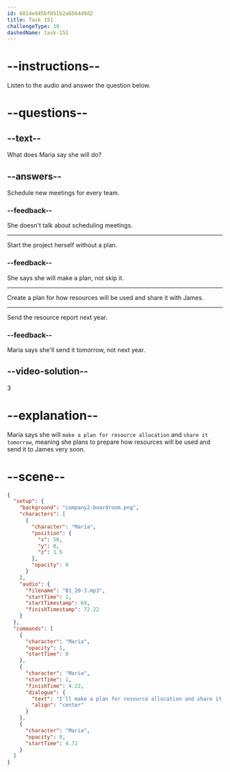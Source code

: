 ```yaml
---
id: 6814e845bf051b2a6564d9d2
title: Task 151
challengeType: 19
dashedName: task-151
---
```


<!-- (Audio) Maria: I'll make a plan for resource allocation and share it with you tomorrow. -->

# --instructions--

Listen to the audio and answer the question below.

# --questions--

## --text--

What does Maria say she will do?

## --answers--

Schedule new meetings for every team.

### --feedback--

She doesn't talk about scheduling meetings.

---

Start the project herself without a plan.

### --feedback--

She says she will make a plan, not skip it.

---

Create a plan for how resources will be used and share it with James.

---

Send the resource report next year.

### --feedback--

Maria says she'll send it tomorrow, not next year.

## --video-solution--

3

# --explanation--

Maria says she will `make a plan for resource allocation` and `share it tomorrow`, meaning she plans to prepare how resources will be used and send it to James very soon.

# --scene--

```json
{
  "setup": {
    "background": "company2-boardroom.png",
    "characters": [
      {
        "character": "Maria",
        "position": {
          "x": 50,
          "y": 0,
          "z": 1.5
        },
        "opacity": 0
      }
    ],
    "audio": {
      "filename": "B1_20-3.mp3",
      "startTime": 1,
      "startTimestamp": 69,
      "finishTimestamp": 72.22
    }
  },
  "commands": [
    {
      "character": "Maria",
      "opacity": 1,
      "startTime": 0
    },
    {
      "character": "Maria",
      "startTime": 1,
      "finishTime": 4.22,
      "dialogue": {
        "text": "I'll make a plan for resource allocation and share it with you tomorrow.",
        "align": "center"
      }
    },
    {
      "character": "Maria",
      "opacity": 0,
      "startTime": 4.72
    }
  ]
}
```
